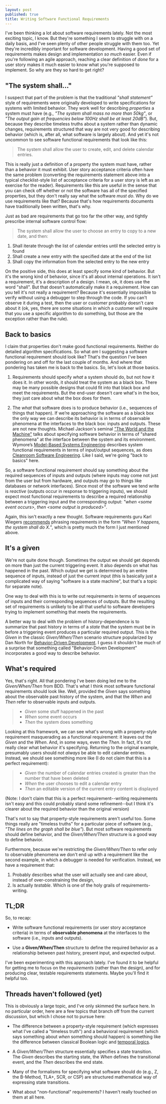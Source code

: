 ```yaml
---
layout: post
published: true
title: Writing Software Functional Requirements
---
```

I've been thinking a lot about software requirements lately. Not the most exciting topic, I know. But they're something I seem to struggle with on a daily basis, and I've seen plenty of other people struggle with them too. Yet they're incredibly important for software development. Having a good set of requirements makes design and implementation *so much* easier. Even if you're following an agile approach, reaching a clear definition of *done* for a user story makes it much easier to know what you're supposed to implement. So why are they so hard to get right?

## "The system shall..."

I suspect that part of the problem is that the traditional *"shall statement"* style of requirements were originally developed to write specifications for systems with limited behavior. They work well for describing *properties* a system must have (e.g., *"The system shall mass no more than 50kg"*, or *"The output gain at frequencies below 100Hz shall be at least 20dB"*). But, because they  describe timeless truths about a system rather than dynamic changes, requirements structured that way are not very good for describing behavior (which is, after all, what software is largely about). And yet it's not uncommon to see software functional requirements that look like this:

> The system shall allow the user to create, edit, and delete calendar entries.

This is really just a definition of a property the system must have, rather than a behavior it must exhibit. User story acceptance criteria often have the same problem (converting the requirements statement above into a typical checklist-style list of acceptance criteria for a user story is left as an exercise for the reader). Requirements like this are useful in the sense that you can check off whether or not the software has all of the specified properties, but they don't really say what the software *must do*. Why do we use requirements like that? Because that's how requirements documents have traditionally been written, that's why.

Just as bad are requirements that go too far the other way, and tightly prescribe internal software control flow:

> The system shall allow the user to choose an entry to copy to a new date, and then:
 1. Shall iterate through the list of calendar entries until the selected entry is found
 2. Shall create a new entry with the specified date at the end of the list
 3. Shall copy the information from the selected entry to the new entry

On the positive side, this does at least specify some kind of behavior. But it's the wrong kind of behavior, since it's all about internal operations. It isn't a requirement, it's a description of a design. I mean, ok, it does use the word "shall". But that doesn't automatically make it a requirement. How can you tell it's not really a requirement? Because it's essentially impossible to verify without using a debugger to step through the code. If you can't observe it during a test, then the user or customer probably doesn't care about it (ok, yes, there are some situations in which a customer will require that you use a specific algorithm to do something, but those are the exception rather than the rule).

## Back to basics

I claim that properties don't make good functional requirements. Neither do detailed algorithm specifications. So what *am* I suggesting a software functional requirement should look like? That's the question I've been pondering on and off for the last couple of months. And where that pondering has taken me is back to the basics. So, let's look at those basics.

1. Requirements should specify *what* a system should do, but not *how* it does it. In other words, it should treat the system as a black box. There may be many possible designs that could fit into that black box and meet the requirements. But the end-user doesn't care what's in the box, they just care about what the box does for them.

2. The *what* that software does is to produce behavior (i.e., sequences of things that happen). If we’re approaching the software as a black box the only way we can describe its behavior is in terms of observable phenomena at the interfaces to the black box: inputs and outputs. These are not new thoughts. Michael Jackson's seminal ["The World and the Machine"](http://users.mct.open.ac.uk/mj665/icse17kn.pdf) talks about specifying software behavior in terms of "shared phenomena" at the interface between the system and its environment. Wymore’s [Model-Based Systems Engineering](https://www.crcpress.com/Model-Based-Systems-Engineering/Wymore/9780849380129) describes system functional requirements in terms of input/output sequences, as does [Cleanroom Software Engineering](http://www.drdobbs.com/architecture-and-design/cleanroom-software-engineering/184405405). Like I said, we're going "back to basics" here.

So, a software functional requirement should say something about the required sequences of inputs and outputs (where inputs may come not just from the user but from hardware, and outputs may go to things like databases or network interfaces). Since most of the software we tend write is *reactive* (outputs occur in response to triggering inputs), we should expect most functional requirements to describe a required relationship between a triggering input and the corresponding output: *"when &lt;some event occurs&gt;, then &lt;some output is produced&gt;"*.

Again, this isn't exactly a new thought. Software requirements guru Karl Wiegers [recommends](http://www.jamasoftware.com/wp-content/uploads/documents/wiegers-writing-high-quality-requirements.pdf) phrasing requirements in the form  *"When Y happens, the system shall do X."*, which is pretty much the form I just mentioned above.

## It's a given

We're not quite done though. Sometimes the output we should get depends on more than just the current triggering event. It also depends on what has happened in the past. Which output we get is determined by an entire sequence of inputs, instead of just the current input (this is basically just a complicated way of saying "software is a state machine", but that's a topic for separate note).

One way to deal with this is to write out requirements in terms of sequences of inputs and their corresponding sequences of outputs. But the resulting set of requirements is unlikely to be all that useful to software developers trying to implement something that meets the requirements.

A better way to deal with the problem of history-dependence is to summarize that past history in terms of a *state* that the system must be in before a triggering event produces a particular required output. This is the *Given* in the classic *Given/When/Then* scenario structure popularized by Dan North for [Behavior-Driven Development](http://dannorth.net/introducing-bdd/). I guess it shouldn't be much of a surprise that something called "Behavior-Driven Development" incorporates a good way to describe behavior.

## What's required

Yes, that's right. All that pondering I've been doing led me to the *Given/When/Then* from BDD. That's what I think most software functional requirements should look like. Well, provided the *Given* says something about the observable past history of the system, and that the *When* and *Then* refer to observable inputs and outputs.

> - *Given* some stuff happened in the past
> - *When* some event occurs
> - *Then* the system does something

Looking at this framework, we can see what's wrong with a property-style requirement masquerading as a functional requirement: it leaves out the *Given* and the *When*. And, in some ways, even the *Then*. In fact, it's not really clear what behavior it's specifying. Returning to the original example, presumably users should not *always* be able to edit calendar entries. Instead, we should see something more like (I do not claim that this is a perfect requirement):

> - *Given* the number of calendar entries created is greater than the number that have been deleted
> - *When* the user chooses to edit a calendar entry
> - *Then* an editable version of the current entry content is displayed

(Note: I don't claim that this is a perfect requirement--writing requirements isn't easy and this could probably stand some refinement--but I think it's clearer about the required behavior than the original version)

That's not to say that property-style requirements aren't useful too. Some things really are "timeless truths" for a particular piece of software (e.g., *"The lines on the graph shall be blue"*). But most software requirements should define behavior, and the *Given/When/Then* structure is a good way to define behavior.

Furthermore, because we're restricting the *Given/When/Then* to refer only to observable phenomena we don't end up with a requirement like the second example, in which a debugger is needed for verification. Instead, we have a requirement that:

1. Probably describes what the user will actually see and care about, instead of over-constraining the design,
2. Is actually *testable*. Which is one of the holy grails of requirements-writing.

## TL;DR

So, to recap:

* Write software functional requirements (or user story acceptance criteria) in terms of **observable phenomena** at the interfaces to the software (i.e., inputs and outputs).

* Use a **Given/When/Then** structure to define the required behavior as a relationship between past history, present input, and expected output.

I've been experimenting with this approach lately. I've found it to be helpful for getting me to focus on the *requirements* (rather than the design), and for producing clear, testable requirements statements. Maybe you'll find it helpful too.

## Threads haven't followed (yet)

This is obviously a large topic, and I've only skimmed the surface here. In no particular order, here are a few topics that branch off from the current discussion, but which I chose not to pursue here:

* The difference between a property-style requirement (which expresses what I've called a "timeless truth") and a behavioral requirement (which says something about *when* something should happen) is something like the difference between classical Boolean logic and [temporal logics](https://en.wikipedia.org/wiki/Temporal_logic).

* A *Given/When/Then* structure essentially specifies a state transition. The *Given* describes the starting state, the *When* defines the transitional event, and the *Then* describes the end state.

* Many of the formalisms for specifying what software should do (e.g., Z, the B-Method, TLA+, SCR, or CSP) are structured mathematical way of expressing state transitions.

* What about "non-functional" requirements? I haven't really touched on them at all here.
